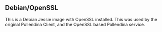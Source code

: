 ## Debian/OpenSSL
This is a Debian Jessie image with OpenSSL installed. This was used by the original Pollendina Client, and the OpenSSL based Pollendina service.
